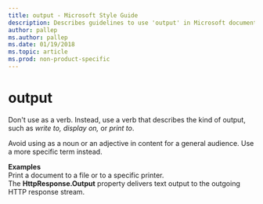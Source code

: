 ```yaml
---
title: output - Microsoft Style Guide
description: Describes guidelines to use 'output' in Microsoft documents and provides usage examples.
author: pallep
ms.author: pallep
ms.date: 01/19/2018
ms.topic: article
ms.prod: non-product-specific
---
```


# output

Don't use as a verb. Instead, use a verb that describes the kind of output, such as *write to,* *display on,* or *print to*.

Avoid using as a noun or an adjective in content for a general audience. Use a more specific term instead.

**Examples**  
Print a document to a file or to a specific printer.  
The **HttpResponse.Output** property delivers text output to the outgoing HTTP response stream.
